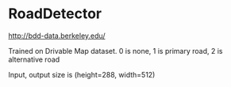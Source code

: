 # RoadDetector

http://bdd-data.berkeley.edu/

Trained on Drivable Map dataset.
0 is none, 1 is primary road, 2 is alternative road

Input, output size is (height=288, width=512)
